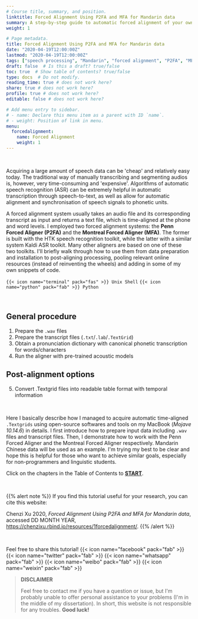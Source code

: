 ```yaml
---
# Course title, summary, and position.
linktitle: Forced Alignment Using P2FA and MFA for Mandarin data
summary: A step-by-step guide to automatic forced alignment of your own corpus using P2FA and Montreal Forced Aligner. #<i class="fas fa-terminal"></i> Unix Shell <i class="fab fa-python"></i> Python
weight: 1

# Page metadata.
title: Forced Alignment Using P2FA and MFA for Mandarin data
date: "2020-04-19T12:00:00Z"
lastmod: "2020-04-19T12:00:00Z"
tags: ["speech processing", "Mandarin", "forced alignment", "P2FA", "MFA", "speech recognition", "acoustic processing"]
draft: false  # Is this a draft? true/false
toc: true  # Show table of contents? true/false
type: docs  # Do not modify.
reading_time: true # does not work here?
share: true # does not work here?
profile: true # does not work here?
editable: false # does not work here?

# Add menu entry to sidebar.
# - name: Declare this menu item as a parent with ID `name`.
# - weight: Position of link in menu.
menu:
  forcedalignment:
    name: Forced Alignment
    weight: 1
---
```


<br>

Acquiring a large amount of speech data can be 'cheap' and relatively easy today. The traditional way of manually transcribing and segmenting audios is, however, very time-consuming and 'expensive'. Algorithms of automatic speech recognition (ASR) can be extremely helpful in automatic transcription through speech-to-text, as well as allow for automatic alignment and synchronisation of speech signals to phonetic units.

A forced alignment system usually takes an audio file and its corresponding transcript as input and returns a text file, which is time-aligned at the phone and word levels. I employed two forced alignment systems: the **Penn Forced Aligner (P2FA)** and the **Montreal Forced Aligner (MFA)**. The former is built with the HTK speech recognition toolkit, while the latter with a similar system Kaldi ASR toolkit. Many other aligners are based on one of these two toolkits. I'll briefly walk through how to use them from data preparation and installation to post-aligning processing, pooling relevant online resources (instead of reinventing the wheels) and adding in some of my own snippets of code. 

`{{< icon name="terminal" pack="fas" >}} Unix Shell` `{{< icon name="python" pack="fab" >}} Python`

<br>

## General procedure
1. Prepare the `.wav` files
2. Prepare the transcript files (`.txt`/`.lab`/`.TextGrid`)
3. Obtain a pronunciation dictionary with canonical phonetic transcription for words/characters
4. Run the aligner with pre-trained acoustic models

## Post-alignment options
5. Convert .Textgrid files into readable table format with temporal information

<br>

Here I basically describe how I managed to acquire automatic time-aligned `.Textgrids` using open-source softwares and tools on my MacBook (*Mojave 10.14.6*) in details. 
I first introduce how to prepare input data including `.wav` files and transcript files. Then, I demonstrate how to work with the Penn Forced Aligner and the Montreal Forced Aligner respectively. Mandarin Chinese data will be used as an example. I'm trying my best to be clear and hope this is helpful for those who want to achieve similar goals, especially for non-programmers and linguistic students.

Click on the chapters in the Table of Contents to [**START**](https://chenzixu.rbind.io/resources/1forcedalignment/fa1/).

<br>

{{% alert note %}}
If you find this tutorial useful for your research, you can cite this website:

Chenzi Xu 2020, *Forced Alignment Using P2FA and MFA for Mandarin data*, accessed DD MONTH YEAR, <https://chenzixu.rbind.io/resources/1forcedalignment/>.
{{% /alert %}}

<br>

Feel free to share this tutorial! {{< icon name="facebook" pack="fab" >}} {{< icon name="twitter" pack="fab" >}} {{< icon name="whatsapp" pack="fab" >}} {{< icon name="weibo" pack="fab" >}} {{< icon name="weixin" pack="fab" >}}

>**DISCLAIMER**
>
>Feel free to contact me if you have a question or issue, but I'm probably unable to offer personal assistance to your problems (I'm in the middle of my dissertation). In short, this website is not responsible for any troubles.
>**Good luck!**
